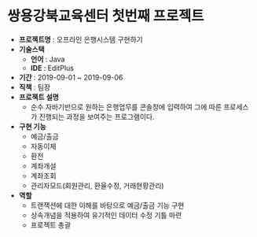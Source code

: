 # 쌍용강북교육센터 첫번째 프로젝트

- **프로젝트명** : 오프라인 은행시스템 구현하기
- **기술스택**
  - **언어** : Java
  - **IDE** : EditPlus
- **기간** : 2019-09-01 ~ 2019-09-06 
- **직책** : 팀장 
- **프로젝트 설명**
  - 순수 자바기반으로 원하는 은행업무를 콘솔창에 입력하여 그에 따른 프로세스가 진행되는 과정을 보여주는 프로그램이다. 
- **구현 기능**
  - 예금/출금
  - 자동이체
  - 환전
  - 계좌개설
  - 계좌조회
  - 관리자모드(회원관리, 환율수정, 거래현황관리) 
- **역할**
  - 트랜잭션에 대한 이해를 바탕으로 예금/출금 기능 구현 
  - 상속개념을 적용하여 유기적인 데이터 수정 기틀 마련 
  - 프로젝트 총괄

      
  
